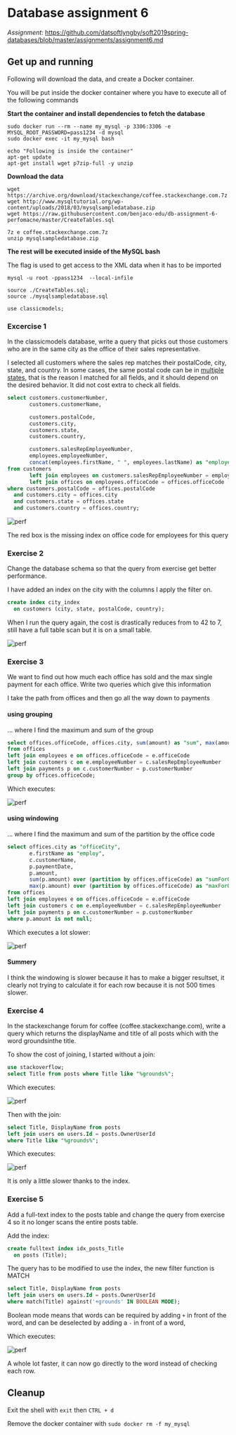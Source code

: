 # Database assignment 6

_Assignment:_ 
https://github.com/datsoftlyngby/soft2019spring-databases/blob/master/assignments/assignment6.md

## Get up and running

Following will download the data, and create a Docker container.

You will be put inside the docker container where you have to execute all of the following commands

**Start the container and install dependencies to fetch the database**
```
sudo docker run --rm --name my_mysql -p 3306:3306 -e MYSQL_ROOT_PASSWORD=pass1234 -d mysql
sudo docker exec -it my_mysql bash 

echo "Following is inside the container"
apt-get update
apt-get install wget p7zip-full -y unzip
```
**Download the data** 
```
wget https://archive.org/download/stackexchange/coffee.stackexchange.com.7z
wget http://www.mysqltutorial.org/wp-content/uploads/2018/03/mysqlsampledatabase.zip
wget https://raw.githubusercontent.com/benjaco-edu/db-assignment-6-perfomacne/master/CreateTables.sql

7z e coffee.stackexchange.com.7z 
unzip mysqlsampledatabase.zip
```
**The rest will be executed inside of the MySQL bash**

The flag is used to get access to the XML data when it has to be imported
```
mysql -u root -ppass1234  --local-infile

source ./CreateTables.sql;
source ./mysqlsampledatabase.sql

use classicmodels;
```

### Excercise 1

In the classicmodels database, write a query that picks out those customers who are in the same city as the office of their sales representative.

I selected all customers where the sales rep matches their postalCode, city, state, and country. In some cases, the same postal code can be in [multiple states](https://gis.stackexchange.com/a/167333), that is the reason I matched for all fields, and it should depend on the desired behavior.  It did not cost extra to check all fields.

```sql
select customers.customerNumber,
       customers.customerName,

       customers.postalCode,
       customers.city,
       customers.state,
       customers.country,

       customers.salesRepEmployeeNumber,
       employees.employeeNumber,
       concat(employees.firstName, " ", employees.lastName) as "employeeName"
from customers
       left join employees on customers.salesRepEmployeeNumber = employees.employeeNumber
       left join offices on employees.officeCode = offices.officeCode
where customers.postalCode = offices.postalCode
  and customers.city = offices.city
  and customers.state = offices.state
  and customers.country = offices.country;
```
![perf](https://raw.githubusercontent.com/benjaco-edu/db-assignment-6-perfomacne/master/e1.png)

The red box is the missing index on office code for employees for this query

### Exercise 2

Change the database schema so that the query from exercise get better performance.

I have added an index on the city with the columns I apply the filter on. 

```sql
create index city_index
  on customers (city, state, postalCode, country);
```

When I run the query again, the cost is drastically reduces from to 42 to 7, still have a full table scan but it is on a small table.

![perf](https://raw.githubusercontent.com/benjaco-edu/db-assignment-6-perfomacne/master/e2.png)


### Exercise 3

We want to find out how much each office has sold and the max single payment for each office. Write two queries which give this information

I take the path from offices and then go all the way down to payments

#### using grouping

... where I find the maximum and sum of the group

```sql
select offices.officeCode, offices.city, sum(amount) as "sum", max(amount) as "max"
from offices
left join employees e on offices.officeCode = e.officeCode
left join customers c on e.employeeNumber = c.salesRepEmployeeNumber
left join payments p on c.customerNumber = p.customerNumber
group by offices.officeCode;
```

Which executes:

![perf](https://raw.githubusercontent.com/benjaco-edu/db-assignment-6-perfomacne/master/e31.png)

#### using windowing

... where I find the maximum and sum of the partition by the office code

```sql
select offices.city as "officeCity",
       e.firstName as "employ",
       c.customerName,
       p.paymentDate,
       p.amount,
       sum(p.amount) over (partition by offices.officeCode) as "sumForOffice",
       max(p.amount) over (partition by offices.officeCode) as "maxForOffice"
from offices
left join employees e on offices.officeCode = e.officeCode
left join customers c on e.employeeNumber = c.salesRepEmployeeNumber
left join payments p on c.customerNumber = p.customerNumber
where p.amount is not null;
```

Which executes a lot slower:

![perf](https://raw.githubusercontent.com/benjaco-edu/db-assignment-6-perfomacne/master/e32.png)

#### Summery

I think the windowing is slower because it has to make a bigger resultset, it clearly not trying to calculate it for each row because it is not 500 times slower.

### Exercise 4

In the stackexchange forum for coffee (coffee.stackexchange.com), write a query which returns the displayName and title of all posts which with the word groundsinthe title.

To show the cost of joining, I started without a join:

```sql
use stackoverflow;
select Title from posts where Title like "%grounds%";
```
Which executes:

![perf](https://raw.githubusercontent.com/benjaco-edu/db-assignment-6-perfomacne/master/e41.png)

Then with the join:

```sql
select Title, DisplayName from posts
left join users on users.Id = posts.OwnerUserId
where Title like "%grounds%";
```


Which executes:

![perf](https://raw.githubusercontent.com/benjaco-edu/db-assignment-6-perfomacne/master/e42.png)

It is only a little slower thanks to the index.



### Exercise 5

Add a full-text index to the posts table and change the query from exercise 4 so it no longer scans the entire posts table.

Add the index:
```sql
create fulltext index idx_posts_Title
  on posts (Title);
```

The query has to be modified to use the index, the new filter function is MATCH

```sql
select Title, DisplayName from posts
left join users on users.Id = posts.OwnerUserId
where match(Title) against('+grounds' IN BOOLEAN MODE);
```

Boolean mode means that words can be required by adding `+` in front of the word, and can be deselected by adding a `-` in front of a word,

Which executes:

![perf](https://raw.githubusercontent.com/benjaco-edu/db-assignment-6-perfomacne/master/e5.png)

A whole lot faster, it can now go directly to the word instead of checking each row.


## Cleanup

Exit the shell with `exit` then `CTRL + d`

Remove the docker container with `sudo docker rm -f my_mysql`


